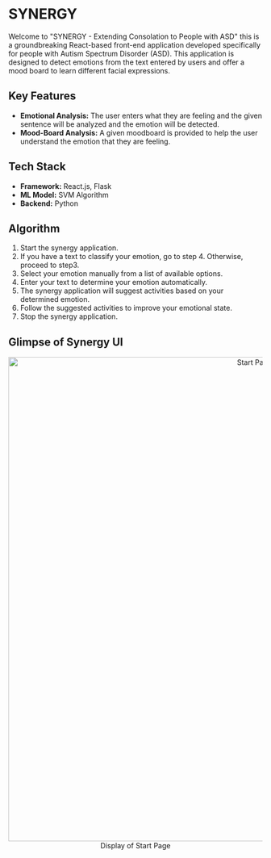 # SYNERGY
Welcome to "SYNERGY -  Extending Consolation to People with ASD"  this is a groundbreaking  React-based front-end application developed specifically for people with Autism Spectrum Disorder (ASD). This application 
is designed to detect emotions from the text entered by users and offer a mood board to learn different facial expressions.
## Key Features ##
*  __Emotional Analysis:__ The user enters what they are feeling and the given sentence will be analyzed and the emotion will be detected.
*  __Mood-Board Analysis:__  A given moodboard is provided to help the user understand the emotion that they are feeling.

## Tech Stack ##
*  __Framework:__ React.js, Flask
*  __ML Model:__ SVM Algorithm
*  __Backend:__ Python

## Algorithm ##
1. Start the synergy application. 
2. If you have a text to classify your emotion, go to step 4. Otherwise, proceed to step3. 
3. Select your emotion manually from a list of available options. 
4. Enter your text to determine your emotion automatically. 
5. The synergy application will suggest activities based on your determined emotion. 
6. Follow the suggested activities to improve your emotional state. 
7. Stop the synergy application. 



## Glimpse of Synergy UI ##

<p align="center">
<img width="960" alt="Start Page" src="">
Display of Start Page
</p>
